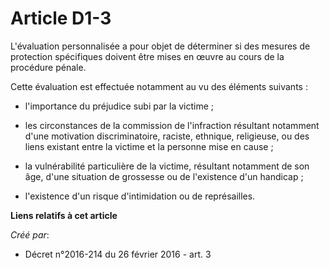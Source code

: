 # Article D1-3

L'évaluation personnalisée a pour objet de déterminer si des mesures de protection spécifiques doivent être mises en œuvre au
cours de la procédure pénale. 

Cette évaluation est effectuée notamment au vu des éléments suivants : 

- l'importance du préjudice subi par la victime ; 

- les circonstances de la commission de l'infraction résultant notamment d'une motivation discriminatoire, raciste, ethnique,
religieuse, ou des liens existant entre la victime et la personne mise en cause ; 

- la vulnérabilité particulière de la victime, résultant notamment de son âge, d'une situation de grossesse ou de l'existence
d'un handicap ; 

- l'existence d'un risque d'intimidation ou de représailles.

**Liens relatifs à cet article**

_Créé par_:

  - Décret n°2016-214 du 26 février 2016 - art. 3
